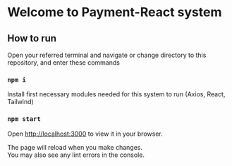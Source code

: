 # Welcome to Payment-React system

## How to run

Open your referred terminal and navigate or change directory to this repository, and enter these commands

### `npm i`

Install first necessary modules needed for this system to run (Axios, React, Tailwind)

### `npm start`

Open [http://localhost:3000](http://localhost:3000) to view it in your browser.

The page will reload when you make changes.\
You may also see any lint errors in the console.
